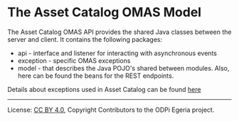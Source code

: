 <!-- SPDX-License-Identifier: CC-BY-4.0 -->
<!-- Copyright Contributors to the ODPi Egeria project. -->

# The Asset Catalog OMAS Model

The Asset Catalog OMAS API provides the shared Java classes between the
server and client. It contains the following packages:
* api - interface and listener for interacting with asynchronous events
* exception - specific OMAS exceptions 
* model - that describes the Java POJO's shared between modules. 
Also, here can be found the beans for the REST endpoints. 


Details about exceptions used in Asset Catalog can be found [here](../exception/README.md)

----
License: [CC BY 4.0](https://creativecommons.org/licenses/by/4.0/),
Copyright Contributors to the ODPi Egeria project.
